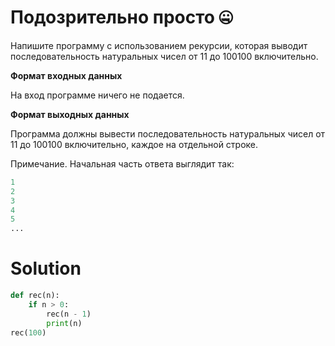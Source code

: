 # Подозрительно просто 🤐

Напишите программу с использованием рекурсии, которая выводит последовательность натуральных чисел от 11 до 100100
включительно.

**Формат входных данных**

На вход программе ничего не подается.

**Формат выходных данных**

Программа должны вывести последовательность натуральных чисел от 11 до 100100 включительно, каждое на отдельной строке.

Примечание. Начальная часть ответа выглядит так:

```python
1
2
3
4
5
...
```

# Solution

```python
def rec(n):
    if n > 0:
        rec(n - 1)
        print(n)
rec(100)
```